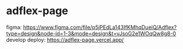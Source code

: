 # adflex-page

figma: https://www.figma.com/file/p5jPEdLa143IfKMhqDueiQ/Adflex?type=design&node-id=1-3&mode=design&t=vJsoG2e1WOqQw8g8-0
develop deploy: https://adflex-page.vercel.app/
